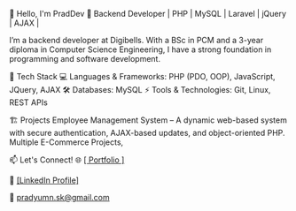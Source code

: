 👋 Hello, I'm PradDev
🚀 Backend Developer | PHP | MySQL | Laravel | jQuery | AJAX |

I’m a backend developer at Digibells. With a BSc in PCM and a 3-year diploma in Computer Science Engineering, I have a strong foundation in programming and software development.

🔧 Tech Stack
💻 Languages & Frameworks: PHP (PDO, OOP), JavaScript, JQuery, AJAX
🛠️ Databases: MySQL
⚡ Tools & Technologies: Git, Linux, REST APIs

🏗️ Projects
Employee Management System – A dynamic web-based system with secure authentication, AJAX-based updates, and object-oriented PHP.
Multiple E-Commerce Projects,

📫 Let's Connect!
🌐 [[ Portfolio ]](https://pradyumn-profile.netlify.app/)

💼 [[LinkedIn Profile]](https://www.linkedin.com/in/pradyumn-vishwakarma-509622258/)

📧  pradyumn.sk@gmail.com

